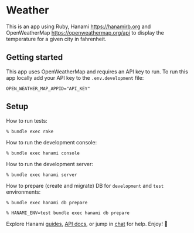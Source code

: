 # Weather

This is an app using Ruby, Hanami https://hanamirb.org and OpenWeatherMap https://openweathermap.org/api to display the temperature for a given city in fahrenheit.

## Getting started

This app uses OpenWeatherMap and requires an API key to run. To run this app locally add your API key to the `.env.development` file:

```
OPEN_WEATHER_MAP_APPID="API_KEY"
```

## Setup

How to run tests:

```
% bundle exec rake
```

How to run the development console:

```
% bundle exec hanami console
```

How to run the development server:

```
% bundle exec hanami server
```

How to prepare (create and migrate) DB for `development` and `test` environments:

```
% bundle exec hanami db prepare

% HANAMI_ENV=test bundle exec hanami db prepare
```

Explore Hanami [guides](http://hanamirb.org/guides/), [API docs](http://docs.hanamirb.org/1.2.0/), or jump in [chat](http://chat.hanamirb.org) for help. Enjoy! 🌸
